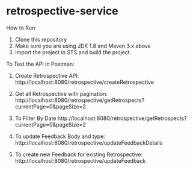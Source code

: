 # retrospective-service


How to Run:

1. Clone this repository
2. Make sure you are using JDK 1.8 and Maven 3.x above
3. Import the project in STS and build the project.


To Test the API in Postman:

1. Create Retrospective API:
http://localhost:8080/retrospective/createRetrospective

2. Get all Retrospective with pagination:
http://localhost:8080/retrospective/getRetrospects?currentPage=0&pageSize=2


3. To Filter By Date
http://localhost:8080/retrospective/getRetrospects?currentPage=0&pageSize=2

4. To update Feedback Body and type:
http://localhost:8080/retrospective/updateFeedbackDetails


5. To create new Feedback for existing Retrospective:
http://localhost:8080/retrospective/updateFeedback